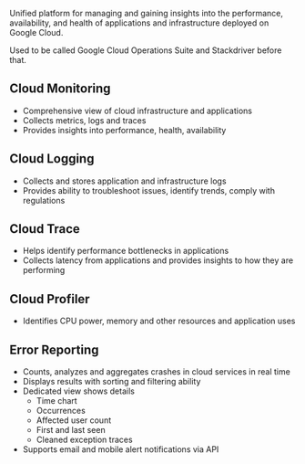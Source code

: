 Unified platform for managing and gaining insights into the performance, availability, and health of applications and infrastructure deployed on Google Cloud.

Used to be called Google Cloud Operations Suite and Stackdriver before that.
## Cloud Monitoring
- Comprehensive view of cloud infrastructure and applications
- Collects metrics, logs and traces
- Provides insights into performance, health, availability
## Cloud Logging
- Collects and stores application and infrastructure logs
- Provides ability to troubleshoot issues, identify trends, comply with regulations
## Cloud Trace
- Helps identify performance bottlenecks in applications
- Collects latency from applications and provides insights to how they are performing
## Cloud Profiler
- Identifies CPU power, memory and other resources and application uses
## Error Reporting
- Counts, analyzes and aggregates crashes in cloud services in real time
- Displays results with sorting and filtering ability
- Dedicated view shows details
	- Time chart
	- Occurrences
	- Affected user count
	- First and last seen
	- Cleaned exception traces
- Supports email and mobile alert notifications via API